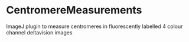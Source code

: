 # CentromereMeasurements
ImageJ plugin to measure centromeres in fluorescently labelled 4 colour channel deltavision images
